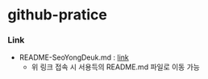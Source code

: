 # github-pratice

### Link
- README-SeoYongDeuk.md : [link](./README-SeoYongDeuk.md)
    - 위 링크 접속 시 서용득의 README.md 파일로 이동 가능